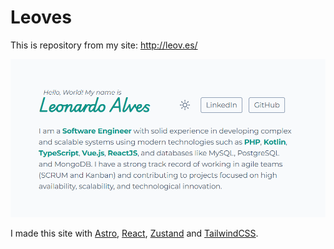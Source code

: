 # Leoves

This is repository from my site: http://leov.es/

![Screenshot from Leonardo Alves website](./.github/images/leoves-website.png "Leonardo Alves Website")

I made this site with [Astro](https://astro.build/), [React](https://react.dev/), [Zustand](https://zustand-demo.pmnd.rs/) and [TailwindCSS](https://tailwindcss.com/).
